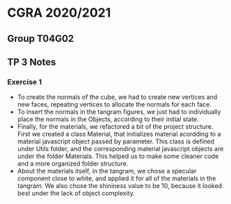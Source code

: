 # CGRA 2020/2021

## Group T04G02

## TP 3 Notes

### Exercise 1

- To create the normals of the cube, we had to create new vertices and new faces, repeating vertices to allocate the normals for each face.
- To insert the normals in the tangram figures, we just had to individually place the normals in the Objects, according to their initial state.
- Finally, for the materials, we refactored a bit of the project structure. First we created a class Material, that initializes material acordding to a material javascript object passed by parameter. This class is defined under Utils folder, and the corresponding material javascript objects are under the folder Materials. This helped us to make some cleaner code and a more organized folder structure.
- About the materials itself, in the tangram, we chose a specular component close to white, and applied it for all of the materials in the tangram. We also chose the shininess value to be 10, because it looked best under the lack of object complexity.

